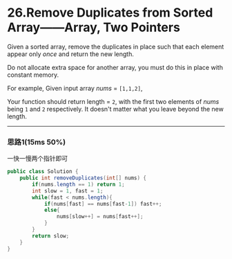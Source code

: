 # 26.Remove Duplicates from Sorted Array——Array, Two Pointers

Given a sorted array, remove the duplicates in place such that each element appear only *once* and return the new length.

Do not allocate extra space for another array, you must do this in place with constant memory.

For example,
Given input array *nums* = `[1,1,2]`,

Your function should return length = `2`, with the first two elements of *nums* being `1` and `2` respectively. It doesn't matter what you leave beyond the new length.

---

### 思路1(15ms 50%)

一快一慢两个指针即可

```java
public class Solution {
    public int removeDuplicates(int[] nums) {
        if(nums.length == 1) return 1;
        int slow = 1, fast = 1;
        while(fast < nums.length){
            if(nums[fast] == nums[fast-1]) fast++;
            else{
                nums[slow++] = nums[fast++];
            }
        }
        return slow;
    }
}
```

